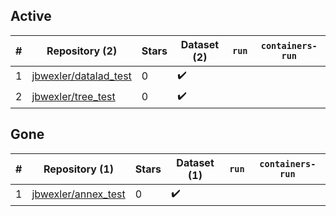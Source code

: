 ## Active
| # | Repository (2) | Stars | Dataset (2) | `run` | `containers-run` |
| --- | --- | --- | --- | --- | --- |
| 1 | [jbwexler/datalad_test](https://github.com/jbwexler/datalad_test) | 0 | :heavy_check_mark: |  |  |
| 2 | [jbwexler/tree_test](https://github.com/jbwexler/tree_test) | 0 | :heavy_check_mark: |  |  |

## Gone
| # | Repository (1) | Stars | Dataset (1) | `run` | `containers-run` |
| --- | --- | --- | --- | --- | --- |
| 1 | [jbwexler/annex_test](https://github.com/jbwexler/annex_test) | 0 | :heavy_check_mark: |  |  |
